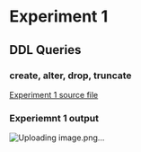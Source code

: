 # Experiment 1
## DDL Queries
### create, alter, drop, truncate
[Experiment 1 source file](https://github.com/jaisha86/CSA1925-DBMS/blob/main/Day1/expr1)
### Experiemnt 1 output
![Uploading image.png…]()

